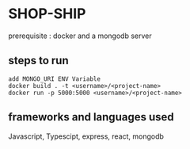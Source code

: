 # SHOP-SHIP

prerequisite : docker and a mongodb server

## steps to run

```
add MONGO_URI ENV Variable
docker build . -t <username>/<project-name>
docker run -p 5000:5000 <username>/<project-name>
```

## frameworks and languages used

Javascript, Typescipt, express, react, mongodb
